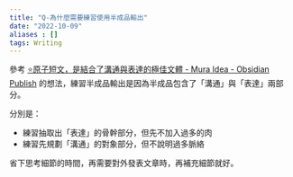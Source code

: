 ```yaml
---
title: "Q-為什麼需要練習使用半成品輸出"
date: "2022-10-09"
aliases : []
tags: Writing 
---
```


參考 [⭐️原子短文，是結合了溝通與表達的極佳文體 - Mura Idea - Obsidian Publish](https://publish.obsidian.md/muraidea/%E2%AD%90%EF%B8%8F%E5%8E%9F%E5%AD%90%E7%9F%AD%E6%96%87%EF%BC%8C%E6%98%AF%E7%B5%90%E5%90%88%E4%BA%86%E6%BA%9D%E9%80%9A%E8%88%87%E8%A1%A8%E9%81%94%E7%9A%84%E6%A5%B5%E4%BD%B3%E6%96%87%E9%AB%94) 的想法，練習半成品輸出是因為半成品包含了「溝通」與「表達」兩部分。

分別是：
- 練習抽取出「表達」的骨幹部分，但先不加入過多的肉
- 練習先規劃「溝通」的對象部分，但不說明過多脈絡

省下思考細節的時間，再需要對外發表文章時，再補充細節就好。